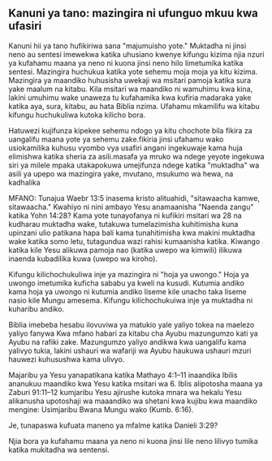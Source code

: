 ## Kanuni ya tano: mazingira ni ufunguo mkuu kwa ufasiri

Kanuni hii ya tano hufikiriwa sana "majumuisho yote." Muktadha ni jinsi neno au sentesi imewekwa katika uhusiano kwenye kifungu kizima njia nzuri ya kufahamu maana ya neno ni kuona jinsi neno hilo limetumika katika sentesi. Mazingira huchukua katika yote sehemu moja moja ya kitu kizima. Mazingira ya maandiko huhusisha uwekaji wa msitari pamoja katika sura yake maalum na kitabu. Kila msitari wa maandiko ni wamuhimu kwa kina, lakini umuhimu wake unaweza tu kufahamika kwa kufiria madaraka yake katika aya, sura, kitabu, au hata Biblia nzima. Ufahamu mkamilifu wa kitabu kifungu huchukuliwa kutoka kilicho bora.

Hatuwezi kujifunza kipekee sehemu ndogo ya kitu chochote bila fikira za uangalifu maana yote ya sehemu zake.fikiria jinsi ufahamu wako usiokamilika kuhusu vyombo vya usafiri angani ingekuwaje kama huja elimishwa katika sheria za asili.masafa ya mruko wa ndege yeyote ingekuwa siri ya milele mpaka utakapokuwa umejifunza ndege katika "muktadha" wa asili ya upepo wa mazingira yake, mvutano, msukumo wa hewa, na kadhalika

MFANO: Tunajua Waebr 13:5 inasema kristo alituahidi, "sitawaacha kamwe, sitawaacha." Kwahiyo ni nini ambayo Yesu anamaanisha "Naenda zangu" katika Yohn 14:28? Kama yote tunayofanya ni kufikiri msitari wa 28 na kudharau muktadha wake, tutakuwa tumelazimisha kuhitimisha kuna upinzani ulio patikana hapa bali kama tunahitimisha kwa makini muktadha wake katika somo letu, tutagundua wazi rahisi kumaanisha katika. Kiwango katika kile Yesu alikuwa pamoja nao (katika uwepo wa kimwili) ilikuwa inaenda kubadilika kuwa (uwepo wa kiroho).

Kifungu kilichochukuliwa inje ya mazingira ni "hoja ya uwongo." Hoja ya uwongo imetumika kuficha sababu ya kweli na kusudi. Kutumia andiko kama hoja ya uwongo ni kutumia andiko liseme kile unacho taka liseme nasio kile Mungu amesema. Kifungu kilichochukuiwa inje ya muktadha ni kuharibu andiko.

Biblia imebeba hesabu ilovuviwa ya matukio yale yaliyo tokea na maelezo yaliyo fanywa Kwa mfano habari za kitabu cha Ayubu mazungumzo kati ya Ayubu na rafiki zake. Mazungumzo yaliyo andikwa kwa uangalifu kama yalivyo tukia, lakini ushauri wa wafariji wa Ayubu haukuwa ushauri mzuri hauwezi kuhusushwa kama ulivyo.

Majaribu ya Yesu yanapatikana katika Mathayo 4:1–11 inaandika Ibilis ananukuu maandiko kwa Yesu katika msitari wa 6. Iblis alipotosha maana ya Zaburi 91:11–12 kumjaribu Yesu ajirushe kutoka mnara wa hekalu Yesu alikanusha upotoshaji wa maaandiko wa shetani kwa kujibu kwa maandiko mengine: Usimjaribu Bwana Mungu wako (Kumb. 6:16).

Je, tunapaswa kufuata maneno ya mfalme katika Danieli 3:29?

Njia bora ya kufahamu maana ya neno ni kuona jinsi lile neno lilivyo tumika katika mukitadha wa sentensi.

